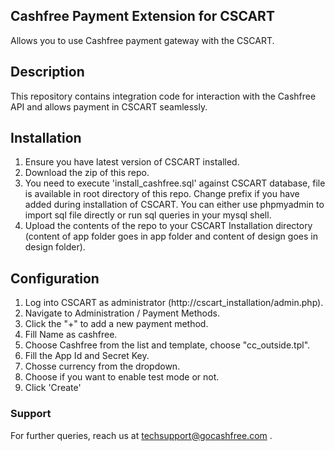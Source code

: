 ## Cashfree Payment Extension for CSCART

Allows you to use Cashfree payment gateway with the CSCART.

## Description

This repository contains integration code for interaction with the Cashfree API and allows payment in CSCART seamlessly.

## Installation

1. Ensure you have latest version of CSCART installed.
2. Download the zip of this repo.
3. You need to execute 'install_cashfree.sql' against CSCART database, file is available in root directory of this repo. Change prefix if you have added during installation of CSCART. You can either use phpmyadmin to import sql file directly or run sql queries in your mysql shell.
4. Upload the contents of the repo to your CSCART Installation directory (content of app folder goes in app folder and content of design goes in design folder).

## Configuration

1. Log into CSCART as administrator (http://cscart_installation/admin.php).
2. Navigate to Administration / Payment Methods.
3. Click the "+" to add a new payment method.
4. Fill Name as cashfree.
5. Choose Cashfree from the list and template, choose "cc_outside.tpl".
6. Fill the App Id and Secret Key.
7. Chosse currency from the dropdown.
8. Choose if you want to enable test mode or not.
9. Click 'Create'

### Support

For further queries, reach us at techsupport@gocashfree.com .